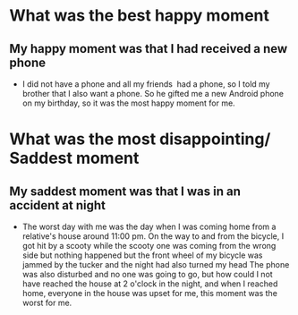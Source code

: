 # What was the best happy moment

## My happy moment was that I had received a new phone
* I did not have a phone and all my friends  had a phone, so I told my brother that I also want a phone. So he gifted me a new Android phone on my birthday, so it was the most happy moment for me.

# What was the most disappointing/ Saddest moment

## My saddest moment was that I was in an accident at night
* The worst day with me was the day when I was coming home from a relative's house around 11:00 pm. On the way to and from the bicycle, I got hit by a scooty while the scooty one was coming from the wrong side but nothing happened but the front wheel of my bicycle was jammed by the tucker and the night had also turned my head The phone was also disturbed and no one was going to go, but how could I not have reached the house at 2 o'clock in the night, and when I reached home, everyone in the house was upset for me, this moment was the worst for me. 
